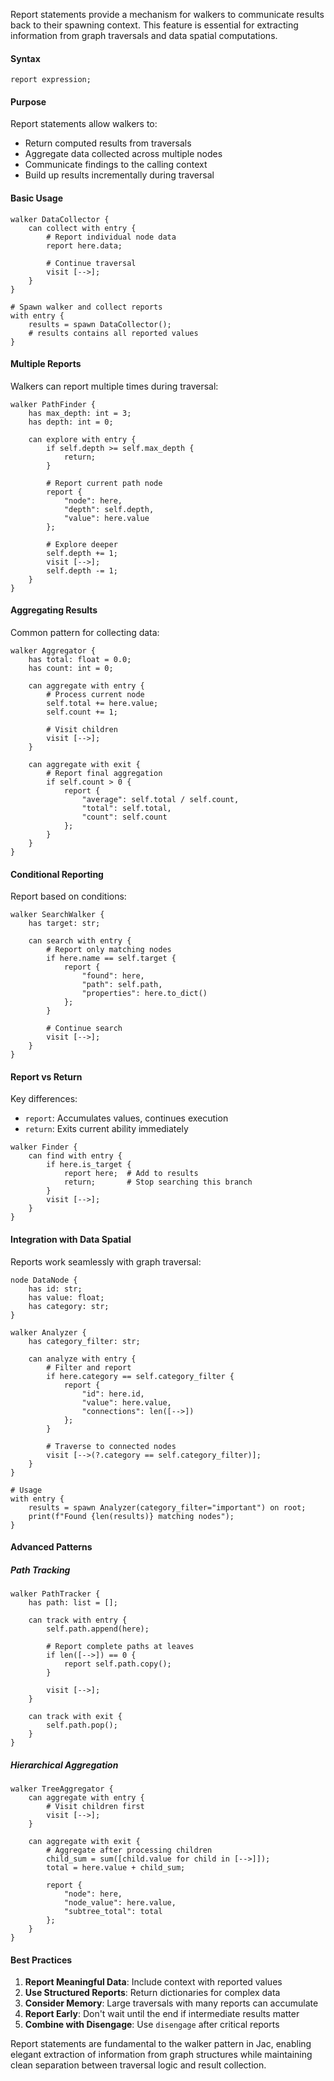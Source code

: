 Report statements provide a mechanism for walkers to communicate results back to their spawning context. This feature is essential for extracting information from graph traversals and data spatial computations.

#### Syntax

```jac
report expression;
```

#### Purpose

Report statements allow walkers to:
- Return computed results from traversals
- Aggregate data collected across multiple nodes
- Communicate findings to the calling context
- Build up results incrementally during traversal

#### Basic Usage

```jac
walker DataCollector {
    can collect with entry {
        # Report individual node data
        report here.data;
        
        # Continue traversal
        visit [-->];
    }
}

# Spawn walker and collect reports
with entry {
    results = spawn DataCollector();
    # results contains all reported values
}
```

#### Multiple Reports

Walkers can report multiple times during traversal:

```jac
walker PathFinder {
    has max_depth: int = 3;
    has depth: int = 0;
    
    can explore with entry {
        if self.depth >= self.max_depth {
            return;
        }
        
        # Report current path node
        report {
            "node": here,
            "depth": self.depth,
            "value": here.value
        };
        
        # Explore deeper
        self.depth += 1;
        visit [-->];
        self.depth -= 1;
    }
}
```

#### Aggregating Results

Common pattern for collecting data:

```jac
walker Aggregator {
    has total: float = 0.0;
    has count: int = 0;
    
    can aggregate with entry {
        # Process current node
        self.total += here.value;
        self.count += 1;
        
        # Visit children
        visit [-->];
    }
    
    can aggregate with exit {
        # Report final aggregation
        if self.count > 0 {
            report {
                "average": self.total / self.count,
                "total": self.total,
                "count": self.count
            };
        }
    }
}
```

#### Conditional Reporting

Report based on conditions:

```jac
walker SearchWalker {
    has target: str;
    
    can search with entry {
        # Report only matching nodes
        if here.name == self.target {
            report {
                "found": here,
                "path": self.path,
                "properties": here.to_dict()
            };
        }
        
        # Continue search
        visit [-->];
    }
}
```

#### Report vs Return

Key differences:
- `report`: Accumulates values, continues execution
- `return`: Exits current ability immediately

```jac
walker Finder {
    can find with entry {
        if here.is_target {
            report here;  # Add to results
            return;       # Stop searching this branch
        }
        visit [-->];
    }
}
```

#### Integration with Data Spatial

Reports work seamlessly with graph traversal:

```jac
node DataNode {
    has id: str;
    has value: float;
    has category: str;
}

walker Analyzer {
    has category_filter: str;
    
    can analyze with entry {
        # Filter and report
        if here.category == self.category_filter {
            report {
                "id": here.id,
                "value": here.value,
                "connections": len([-->])
            };
        }
        
        # Traverse to connected nodes
        visit [-->(?.category == self.category_filter)];
    }
}

# Usage
with entry {
    results = spawn Analyzer(category_filter="important") on root;
    print(f"Found {len(results)} matching nodes");
}
```

#### Advanced Patterns

##### Path Tracking
```jac
walker PathTracker {
    has path: list = [];
    
    can track with entry {
        self.path.append(here);
        
        # Report complete paths at leaves
        if len([-->]) == 0 {
            report self.path.copy();
        }
        
        visit [-->];
    }
    
    can track with exit {
        self.path.pop();
    }
}
```

##### Hierarchical Aggregation
```jac
walker TreeAggregator {
    can aggregate with entry {
        # Visit children first
        visit [-->];
    }
    
    can aggregate with exit {
        # Aggregate after processing children
        child_sum = sum([child.value for child in [-->]]);
        total = here.value + child_sum;
        
        report {
            "node": here,
            "node_value": here.value,
            "subtree_total": total
        };
    }
}
```

#### Best Practices

1. **Report Meaningful Data**: Include context with reported values
2. **Use Structured Reports**: Return dictionaries for complex data
3. **Consider Memory**: Large traversals with many reports can accumulate
4. **Report Early**: Don't wait until the end if intermediate results matter
5. **Combine with Disengage**: Use `disengage` after critical reports

Report statements are fundamental to the walker pattern in Jac, enabling elegant extraction of information from graph structures while maintaining clean separation between traversal logic and result collection.
